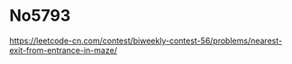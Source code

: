 # No5793

https://leetcode-cn.com/contest/biweekly-contest-56/problems/nearest-exit-from-entrance-in-maze/